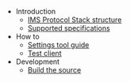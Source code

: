   * Introduction
    * [IMS Protocol Stack structure](IMSProtocolStackStructure.md)
    * [Supported specifications](SupportedStandardSpecifications.md)
  * How to
    * [Settings tool guide](SettingsToolGuide.md)
    * [Test client](TestClientInstructions.md)
  * Development
    * [Build the source](BuildSource.md)
